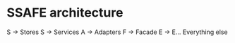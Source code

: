 # SSAFE architecture

S -> Stores
S -> Services
A -> Adapters
F -> Facade
E -> E... Everything else

#
